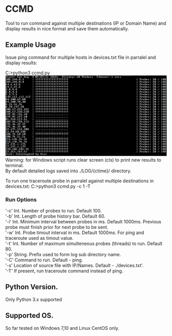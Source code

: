 # CCMD
Tool to run command against multiple destinations (IP or Domain Name) and display results in nice format and save them automatically. 

## Example Usage
Issue ping command for multiple hosts in devices.txt file in parralel and display results:

C:\>python3 ccmd.py
<img src="winExample.jpg">  
Warning: for Windows script runs clear screen (cls) to print new results to terminal.  
By default detailed logs saved into ./LOG/{ctime}/ directory.  

To run one traceroute probe in parralel against multiple destinations in devices.txt: 
C:\>python3 ccmd.py -c 1 -T

### Run Options
'-c' Int. Number of probes to run. Default 100.  
'-b' Int. Length of probe history bar. Default 60.  
'-i' Int. Minimum interval between probes in ms. Default 1000ms. Previous probe must finish prior for next probe to be sent.  
'-w' Int. Probe timout interval in ms. Default 1000ms. For ping and traceroute used as timout value.  
'-t' Int. Number of maximum simulteneous probes (threads) to run. Default 80.  
'-p' String. Prefix used to form log sub directory name.  
'-C' Command to run. Default - ping.  
'-s' Location of source file with IP/Names. Default - ./devices.txt'.  
'-T' If present, run traceroute command instead of ping.  

## Python Version.
Only Python 3.x supported

## Supported OS.
So far tested on Windows 7,10 and Linux CentOS only.
